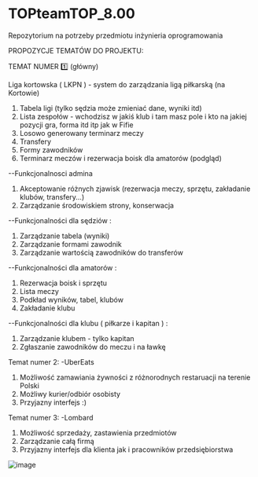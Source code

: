 # TOPteamTOP_8.00
Repozytorium na potrzeby przedmiotu inżynieria oprogramowania


PROPOZYCJE TEMATÓW DO PROJEKTU:

TEMAT NUMER :one: (główny)

Liga kortowska ( LKPN ) - system do zarządzania ligą piłkarską (na Kortowie)
1. Tabela ligi (tylko sędzia może zmieniać dane, wyniki itd)
2. Lista zespołów - wchodzisz w jakiś klub i tam masz pole i kto na jakiej pozycji gra, forma itd itp jak w Fifie
3. Losowo generowany terminarz meczy
4. Transfery
5. Formy zawodników
6. Terminarz meczów i rezerwacja boisk dla amatorów (podgląd)


--Funkcjonalnosci admina
1. Akceptowanie różnych zjawisk (rezerwacja meczy, sprzętu, zakładanie klubów, transfery...)
2. Zarządzanie środowiskiem strony, konserwacja

--Funkcjonalności dla sędziów :
1. Zarządzanie tabela (wyniki)
2. Zarządzanie formami zawodnik
3. Zarządzanie wartością zawodników do transferów

--Funkcjonalności dla amatorów :
1. Rezerwacja boisk i sprzętu
2. Lista meczy
3. Podkład wyników, tabel, klubów
4. Zakładanie klubu

--Funkcjonalności dla klubu ( piłkarze i kapitan ) :
1. Zarządzanie klubem - tylko kapitan
2. Zgłaszanie zawodników do meczu i na ławkę

Temat numer 2:
-UberEats
1. Możliwość zamawiania żywności z różnorodnych restaruacji na terenie Polski
2. Możliwy kurier/odbiór osobisty
3. Przyjazny interfejs :)

Temat numer 3:
-Lombard
1. Możliwość sprzedaży, zastawienia przedmiotów
2. Zarządzanie całą firmą
3. Przyjazny interfejs dla klienta jak i pracowników przedsiębiorstwa


![image](https://user-images.githubusercontent.com/73948605/195522928-cfc54ac3-b4d3-4e8c-ad3a-dd10e8b0526a.png)


